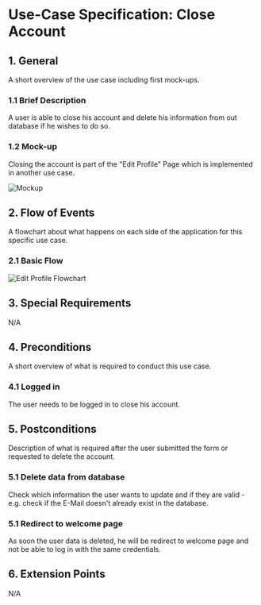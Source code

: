 # Use-Case Specification: Close Account


## 1. General
A short overview of the use case including first mock-ups.
### 1.1 Brief Description
A user is able to close his account and delete his information from out database if he wishes to do so.

### 1.2 Mock-up
Closing the account is part of the "Edit Profile" Page which is implemented in another use case.

![Mockup](https://github.com/phoenixfeder/fc-com/raw/master/UseCases/CloseAccount/CloseAccountMockupLarge.JPG)

## 2. Flow of Events
A flowchart about what happens on each side of the application for this specific use case.
### 2.1 Basic Flow

![Edit Profile Flowchart](https://github.com/phoenixfeder/fc-com/raw/master/UseCases/CloseAccount/CloseAccountFlowchart.png)

	
## 3. Special Requirements

N/A


## 4. Preconditions
A short overview of what is required to conduct this use case.

### 4.1 Logged in
The user needs to be logged in to close his account.

 
## 5. Postconditions
Description of what is required after the user submitted the form or requested to delete the account.

### 5.1 Delete data from database
Check which information the user wants to update and if they are valid - e.g. check if the
E-Mail doesn't already exist in the database.

### 5.1 Redirect to welcome page
As soon the user data is deleted, he will be redirect to welcome page and not be able to log in
with the same credentials.


## 6. Extension Points
N/A